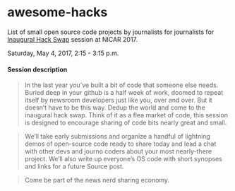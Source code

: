 # awesome-hacks
List of small open source code projects by journalists for journalists for [Inaugural Hack Swap](http://ire.org/events-and-training/event/2702/2988/) session at NICAR 2017.

Saturday, May 4, 2017, 2:15 - 3:15 p.m.

#### Session description

> In the last year you’ve built a bit of code that someone else needs. Buried deep in your github is a half week of work, doomed to repeat itself by newsroom developers just like you, over and over. But it doesn’t have to be this way. Dedup the world and come to the inaugural hack swap. Think of it as a flea market of code, this session is designed to encourage sharing of code bits nearly great and small. 

> We’ll take early submissions and organize a handful of lightning demos of open-source code ready to share today and lead a chat with other devs and journo coders about your most nearly-there project. We’ll also write up everyone’s OS code with short synopses and links for a future Source post.

> Come be part of the news nerd sharing economy.

